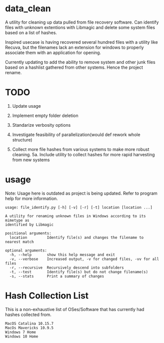 # data_clean
A utility for cleaning up data pulled from file recovery software. Can identify files with unknown extentions with Libmagic and delete some system files based on a list of hashes.

Inspired usecase is having recovered several hundred files with a utility like Recuva, but the filenames lack an extension
for windows to properly associate them with an application for opening. 

Currently updating to add the ability to remove system and other junk files based on a hashlist gathered from other systems. Hence the project rename. 

# TODO

1. Update usage

2. Implement empty folder deletion

3. Standarize verbosity options

4. Investigate feasibility of parallelization(would def rework whole structure)

5. Collect more file hashes from various systems to make more robust cleaning. 
  5a. Include utility to collect hashes for more rapid harvesting from new systems

# usage
Note: Usage here is outdated as project is being updated. Refer to program help for more information.

```
usage: file_identify.py [-h] [-v] [-r] [-t] location [location ...]

A utility for renaming unknown files in Windows according to its mimetype as
identified by Libmagic

positional arguments:
  location         Identify file(s) and changes the filename to nearest match

optional arguments:
  -h, --help       show this help message and exit
  -v, --verbose    Increased output, -v for changed files, -vv for all files
  -r, --recursive  Recursively descend into subfolders
  -t, --test       Identify file(s) but do not change filename(s)
  -s, --stats      Print a summary of changes

```
# Hash Collection List

This is a non-exhaustive list of OSes/Software that has currently had hashes collected from.

```
MacOS Catalina 10.15.7
MacOs Mavericks 10.9.5
Windows 7 Home
Windows 10 Home
```